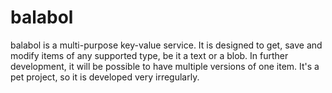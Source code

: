 # balabol

balabol is a multi-purpose key-value service.
It is designed to get, save and modify items of any supported type, be it a text or a blob.
In further development, it will be possible to have multiple versions of one item.
It's a pet project, so it is developed very irregularly.